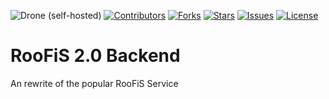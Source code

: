 ![Drone (self-hosted)](https://img.shields.io/drone/build/michigg/roofis2_api?server=https%3A%2F%2Fdrone.github.michigg.de&style=for-the-badge)
[![Contributors](https://img.shields.io/github/contributors/michigg/roofis2_api.svg?style=for-the-badge)](https://github.com/michigg/roofis2_api)
[![Forks](https://img.shields.io/github/forks/michigg/roofis2_api.svg?style=for-the-badge)](https://github.com/michigg/roofis2_api)
[![Stars](https://img.shields.io/github/stars/michigg/roofis2_api.svg?style=for-the-badge)](https://github.com/michigg/roofis2_api)
[![Issues](https://img.shields.io/github/issues/michigg/roofis2_api.svg?style=for-the-badge)](https://github.com/michigg/roofis2_api)
[![License](https://img.shields.io/github/license/michigg/roofis2_api.svg?style=for-the-badge)](https://github.com/michigg/roofis2_api)


# RooFiS 2.0 Backend
An rewrite of the popular RooFiS Service
